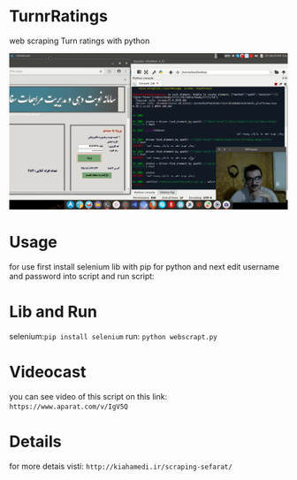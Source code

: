 # TurnrRatings
web scraping Turn ratings with python

![Alt text](https://raw.githubusercontent.com/kiahamedi/TurnrRatings/master/Screenshot_2019-03-13_23-19-08.png "Optional title")


# Usage
for use first install selenium lib with pip for python and next edit username and password into script and run script:
 
 
# Lib and Run
selenium:`pip install selenium`
run: `python webscrapt.py`


# Videocast
you can see video of this script on this link:
`https://www.aparat.com/v/IgV5Q`


# Details
for more detais visti: `http://kiahamedi.ir/scraping-sefarat/`
